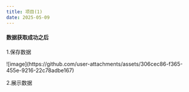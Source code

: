 ```yaml
---
title: 项目(1)
date: 2025-05-09
---
```

#### 数据获取成功之后
1.保存数据<br>
<p>
![image](https://github.com/user-attachments/assets/306cec86-f365-455e-9216-22c78adbe167)
</p>
2.展示数据<br>
 
